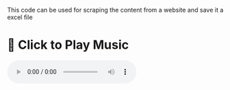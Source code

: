 This code can be used for scraping the content from a website and save it a excel file
# 🎵 Click to Play Music  

<audio controls>
  <source src="https://drive.google.com/uc?export=download&id=1J4Gmkt1kR0qDqrYVJsMP7bl0UnDqEZBv" type="audio/mpeg">
  Your browser does not support the audio element.
</audio>
